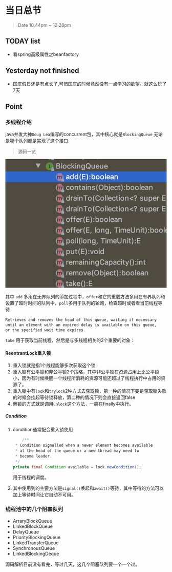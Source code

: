 # 当日总节

> Date 10.44pm ~ 12.28pm

## TODAY  list

* 看spring高级属性之beanfactory

## Yesterday not finished

* 国庆假日还是有点长了,可惜国庆的时候竟然没有一点学习的欲望。就这么玩了7天

## Point

### 多线程介绍

java并发大神`Doug Lea`编写的concurrent包，其中核心就是`BlockingQueue`  无论是哪个队列都是实现了这个接口.
>源码一览

![method](../pic/1009.png)

其中 `add` 多用在无界队列的添加过程中，`offer`和它的重载方法多用在有界队列和设置了超时时间的队列中，`poll`多用于队列的轮询，检查超时或者看当前线程等待

    Retrieves and removes the head of this queue, waiting if necessary until an element with an expired delay is available on this queue,
    or the specified wait time expires.

`take` 用于获取当前线程，然后是与多线程相关的2个重要的对象：

#### ReentrantLock重入锁

1. 重入锁就是指1个线程能够多次获取这个锁
2. 重入锁有公平锁和非公平锁2个策略，其中非公平锁在资源占用上比公平锁小，因为有时候唤醒一个线程所消耗的资源可能还超过了线程执行中占用的资源了。
3. 重入锁中有`lock`和`trylock`2种方式去获取锁，第一种的情况下要是获取锁失败的时候会挂起等待锁释放，第二种的情况下则会直接返回false
4. 解锁的方式就是调用`unlock`这个方法，一般在finally中执行。

##### Condition

1. condition通常配合重入锁使用

    ```java
        /**
     * Condition signalled when a newer element becomes available
     * at the head of the queue or a new thread may need to
     * become leader.
     */
    private final Condition available = lock.newCondition();
    ```

    用于线程的调度。
1. 其中使用到的主要方法是`signal()`唤起和`await()`等待，其中等待的方法可以加上等待时间让它自动不可用。

### 线程池中的几个阻塞队列

* ArraryBlockQueue
* LinkedBlockQueue
* DelayQueue
* PriorityBlockingQueue
* LinkedTransferQueue
* SynchronousQueue
* LinkedBlockingDeque

源码解析目前没有看完，等过几天，这几个阻塞队列要一个一个过。

